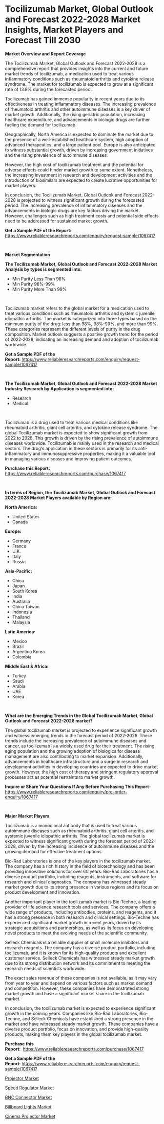 <p><h1>Tocilizumab Market, Global Outlook and Forecast 2022-2028 Market Insights, Market Players and Forecast Till 2030</h1></p><p><strong>Market Overview and Report Coverage</strong></p>
<p><p>The Tocilizumab Market, Global Outlook and Forecast 2022-2028 is a comprehensive report that provides insights into the current and future market trends of tocilizumab, a medication used to treat various inflammatory conditions such as rheumatoid arthritis and cytokine release syndrome. The market for tocilizumab is expected to grow at a significant rate of 13.8% during the forecasted period.</p><p>Tocilizumab has gained immense popularity in recent years due to its effectiveness in treating inflammatory diseases. The increasing prevalence of rheumatoid arthritis and other autoimmune diseases is a key driver of market growth. Additionally, the rising geriatric population, increasing healthcare expenditure, and advancements in biologic drugs are further fueling the demand for tocilizumab.</p><p>Geographically, North America is expected to dominate the market due to the presence of a well-established healthcare system, high adoption of advanced therapeutics, and a large patient pool. Europe is also anticipated to witness substantial growth, driven by increasing government initiatives and the rising prevalence of autoimmune diseases.</p><p>However, the high cost of tocilizumab treatment and the potential for adverse effects could hinder market growth to some extent. Nonetheless, the increasing investment in research and development activities and the introduction of biosimilars are expected to create lucrative opportunities for market players.</p><p>In conclusion, the Tocilizumab Market, Global Outlook and Forecast 2022-2028 is projected to witness significant growth during the forecasted period. The increasing prevalence of inflammatory diseases and the advancements in biologic drugs are key factors driving the market. However, challenges such as high treatment costs and potential side effects need to be addressed for sustained market growth.</p></p>
<p><strong>Get a Sample PDF of the Report:</strong> <a href="https://www.reliableresearchreports.com/enquiry/request-sample/1067417">https://www.reliableresearchreports.com/enquiry/request-sample/1067417</a></p>
<p>&nbsp;</p>
<p><strong>Market Segmentation</strong></p>
<p><strong>The Tocilizumab Market, Global Outlook and Forecast 2022-2028 Market Analysis by types is segmented into:</strong></p>
<p><ul><li>Min Purity Less Than 98%</li><li>Min Purity 98%-99%</li><li>Min Purity More Than 99%</li></ul></p>
<p>&nbsp;</p>
<p><p>Tocilizumab market refers to the global market for a medication used to treat various conditions such as rheumatoid arthritis and systemic juvenile idiopathic arthritis. The market is categorized into three types based on the minimum purity of the drug: less than 98%, 98%-99%, and more than 99%. These categories represent the different levels of purity in the drug composition. Market outlook suggests a positive growth trend for the period of 2022-2028, indicating an increasing demand and adoption of tocilizumab worldwide.</p></p>
<p><strong>Get a Sample PDF of the Report:</strong>&nbsp;<a href="https://www.reliableresearchreports.com/enquiry/request-sample/1067417">https://www.reliableresearchreports.com/enquiry/request-sample/1067417</a></p>
<p>&nbsp;</p>
<p><strong>The Tocilizumab Market, Global Outlook and Forecast 2022-2028 Market Industry Research by Application is segmented into:</strong></p>
<p><ul><li>Research</li><li>Medical</li></ul></p>
<p>&nbsp;</p>
<p><p>Tocilizumab is a drug used to treat various medical conditions like rheumatoid arthritis, giant cell arteritis, and cytokine release syndrome. The global Tocilizumab market is expected to show significant growth from 2022 to 2028. This growth is driven by the rising prevalence of autoimmune diseases worldwide. Tocilizumab is mainly used in the research and medical sectors. The drug's application in these sectors is primarily for its anti-inflammatory and immunosuppressive properties, making it a valuable tool in managing various diseases and improving patient outcomes.</p></p>
<p><strong>Purchase this Report:</strong>&nbsp; <a href="https://www.reliableresearchreports.com/purchase/1067417">https://www.reliableresearchreports.com/purchase/1067417</a></p>
<p>&nbsp;</p>
<p><strong>In terms of Region, the Tocilizumab Market, Global Outlook and Forecast 2022-2028 Market Players available by Region are:</strong></p>
<p>
    <p> <strong> North America: </strong>
        <ul>
            <li>United States</li>
            <li>Canada</li>
        </ul>
        </p> 
    <p> <strong> Europe: </strong>
        <ul>
            <li>Germany</li>
            <li>France</li>
            <li>U.K.</li>
            <li>Italy</li>
            <li>Russia</li>
        </ul>
        </p> 
    <p> <strong> Asia-Pacific: </strong>
        <ul>
            <li>China</li>
            <li>Japan</li>
            <li>South Korea</li>
            <li>India</li>
            <li>Australia</li>
            <li>China Taiwan</li>
            <li>Indonesia</li>
            <li>Thailand</li>
            <li>Malaysia</li>
        </ul>
        </p> 
    <p> <strong> Latin America: </strong>
        <ul>
            <li>Mexico</li>
            <li>Brazil</li>
            <li>Argentina Korea</li>
            <li>Colombia</li>
        </ul>
        </p> 
    <p> <strong> Middle East & Africa: </strong>
        <ul>
            <li>Turkey</li>
            <li>Saudi</li>
            <li>Arabia</li>
            <li>UAE</li>
            <li>Korea</li>
        </ul>
    </p>
    </p>
<p>&nbsp;</p>
<p><strong>What are the Emerging Trends in the Global Tocilizumab Market, Global Outlook and Forecast 2022-2028 market?</strong></p>
<p><p>The global tocilizumab market is projected to experience significant growth and witness emerging trends in the forecast period of 2022-2028. These trends include the increasing prevalence of autoimmune diseases and cancer, as tocilizumab is a widely used drug for their treatment. The rising aging population and the growing adoption of biologics for disease management are also contributing to market expansion. Additionally, advancements in healthcare infrastructure and a surge in research and development activities in developing countries are expected to drive market growth. However, the high cost of therapy and stringent regulatory approval processes act as potential restraints to market growth.</p></p>
<p><strong>Inquire or Share Your Questions If Any Before Purchasing This Report</strong>- <a href="https://www.reliableresearchreports.com/enquiry/pre-order-enquiry/1067417">https://www.reliableresearchreports.com/enquiry/pre-order-enquiry/1067417</a></p>
<p>&nbsp;</p>
<p><strong>Major Market Players</strong></p>
<p><p>Tocilizumab is a monoclonal antibody that is used to treat various autoimmune diseases such as rheumatoid arthritis, giant cell arteritis, and systemic juvenile idiopathic arthritis. The global tocilizumab market is expected to witness significant growth during the forecast period of 2022-2028, driven by the increasing incidence of autoimmune diseases and the growing demand for effective treatment options.</p><p>Bio-Rad Laboratories is one of the key players in the tocilizumab market. The company has a rich history in the field of biotechnology and has been providing innovative solutions for over 60 years. Bio-Rad Laboratories has a diverse product portfolio, including reagents, instruments, and software for research and clinical diagnostics. The company has witnessed steady market growth due to its strong presence in various regions and its focus on product development and innovation.</p><p>Another important player in the tocilizumab market is Bio-Techne, a leading provider of life science research tools and services. The company offers a wide range of products, including antibodies, proteins, and reagents, and it has a strong presence in both research and clinical settings. Bio-Techne has experienced significant market growth in recent years, driven by its strategic acquisitions and partnerships, as well as its focus on developing novel products to meet the evolving needs of the scientific community.</p><p>Selleck Chemicals is a reliable supplier of small molecule inhibitors and research reagents. The company has a diverse product portfolio, including tocilizumab, and it is known for its high-quality products and excellent customer service. Selleck Chemicals has witnessed steady market growth due to its strong distribution network and its commitment to meeting the research needs of scientists worldwide.</p><p>The exact sales revenue of these companies is not available, as it may vary from year to year and depend on various factors such as market demand and competition. However, these companies have demonstrated strong market growth and have a significant market share in the tocilizumab market.</p><p>In conclusion, the tocilizumab market is expected to experience significant growth in the coming years. Companies like Bio-Rad Laboratories, Bio-Techne, and Selleck Chemicals have established a strong presence in the market and have witnessed steady market growth. These companies have a diverse product portfolio, focus on innovation, and provide high-quality products, making them key players in the global tocilizumab market.</p></p>
<p><strong>Purchase this Report:</strong>&nbsp;&nbsp;<a href="https://www.reliableresearchreports.com/purchase/1067417">https://www.reliableresearchreports.com/purchase/1067417</a></p>
<p></p>
<p><strong>Get a Sample PDF of the Report:</strong>&nbsp;<a href="https://www.reliableresearchreports.com/enquiry/request-sample/1067417">https://www.reliableresearchreports.com/enquiry/request-sample/1067417</a></p>
<p><p><a href="https://medium.com/@reganklocko456458/projector-market-size-growth-forecast-2023-2030-2946fc752c36">Projector Market</a></p><p><a href="https://www.linkedin.com/pulse/speed-regulator-market-challenges-opportunities-growth-neywe/">Speed Regulator Market</a></p><p><a href="https://www.reportprime.com/bnc-connector-r5511">BNC Connector Market</a></p><p><a href="https://www.linkedin.com/pulse/billboard-lights-market-challenges-opportunities-growth-drivers-yjhge/">Billboard Lights Market</a></p><p><a href="https://medium.com/@evalynkoepp98698/cinema-projector-market-size-growth-forecast-2023-2030-971de392362a">Cinema Projector Market</a></p></p>